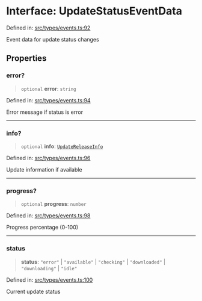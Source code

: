 # Interface: UpdateStatusEventData

Defined in: [src/types/events.ts:92](https://github.com/Nick2bad4u/Uptime-Watcher/blob/8a1973382d5fe14c52996ecda381894eb7ecd4a6/src/types/events.ts#L92)

Event data for update status changes

## Properties

### error?

> `optional` **error**: `string`

Defined in: [src/types/events.ts:94](https://github.com/Nick2bad4u/Uptime-Watcher/blob/8a1973382d5fe14c52996ecda381894eb7ecd4a6/src/types/events.ts#L94)

Error message if status is error

***

### info?

> `optional` **info**: [`UpdateReleaseInfo`](UpdateReleaseInfo.md)

Defined in: [src/types/events.ts:96](https://github.com/Nick2bad4u/Uptime-Watcher/blob/8a1973382d5fe14c52996ecda381894eb7ecd4a6/src/types/events.ts#L96)

Update information if available

***

### progress?

> `optional` **progress**: `number`

Defined in: [src/types/events.ts:98](https://github.com/Nick2bad4u/Uptime-Watcher/blob/8a1973382d5fe14c52996ecda381894eb7ecd4a6/src/types/events.ts#L98)

Progress percentage (0-100)

***

### status

> **status**: `"error"` \| `"available"` \| `"checking"` \| `"downloaded"` \| `"downloading"` \| `"idle"`

Defined in: [src/types/events.ts:100](https://github.com/Nick2bad4u/Uptime-Watcher/blob/8a1973382d5fe14c52996ecda381894eb7ecd4a6/src/types/events.ts#L100)

Current update status
